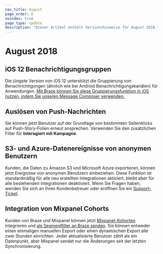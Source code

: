 ```yaml
---
nav_title: August
page_order: 6
noindex: true
page_type: update
description: "Dieser Artikel enthält Versionshinweise für August 2018."
---
```

# August 2018

## iOS 12 Benachrichtigungsgruppen

Die jüngste Version von iOS 12 unterstützt die Gruppierung von Benachrichtigungen (ähnlich wie bei Android Benachrichtigungskanälen) für Anwendungen. [Mit Braze können Sie diese Gruppierungsfunktion in iOS nutzen, indem Sie unseren Message Composer verwenden.]({{site.baseurl}}/user_guide/message_building_by_channel/push/creating_a_push_message/#notification-groups)

## Auslösen von Push-Nachrichten

Sie können jetzt Benutzer auf der Grundlage von bestimmten Seitenklicks auf Push-Story-Folien erneut ansprechen. Verwenden Sie den zusätzlichen Filter für **Interagiert mit Kampagne**.

## S3- und Azure-Datenereignisse von anonymen Benutzern

Kunden, die Daten zu Amazon S3 und Microsoft Azure exportieren, können jetzt Ereignisse von anonymen Benutzern einbeziehen. Diese Funktion ist standardmäßig für alle neu erstellten Integrationen aktiviert, bleibt aber für alle bestehenden Integrationen deaktiviert. Wenn Sie Fragen haben, wenden Sie sich an Ihren Kundenbetreuer oder eröffnen Sie ein [Support-Ticket][support].

## Integration von Mixpanel Cohorts

Kunden von Braze und Mixpanel können jetzt [Mixpanel-Kohorten]({{site.baseurl}}/partners/insights/behavioral_analytics/mixpanel_for_currents/#mixpanel-cohort-import) integrieren und [als Segmentfilter an Braze senden]({{site.baseurl}}/partners/insights/behavioral_analytics/mixpanel_for_currents/#mixpanel-cohort-import). Sie können entweder einen einmaligen manuellen Export oder einen dynamischen Export alle zwei Stunden einrichten. Jeder aktualisierte Benutzer zählt als ein Datenpunkt, aber Mixpanel sendet nur die Änderungen seit der letzten Synchronisierung.

[support]: {{site.baseurl}}/braze_support/